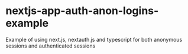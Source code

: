 # nextjs-app-auth-anon-logins-example
Example of using next.js, nextauth.js and typescript for both anonymous sessions and authenticated sessions
